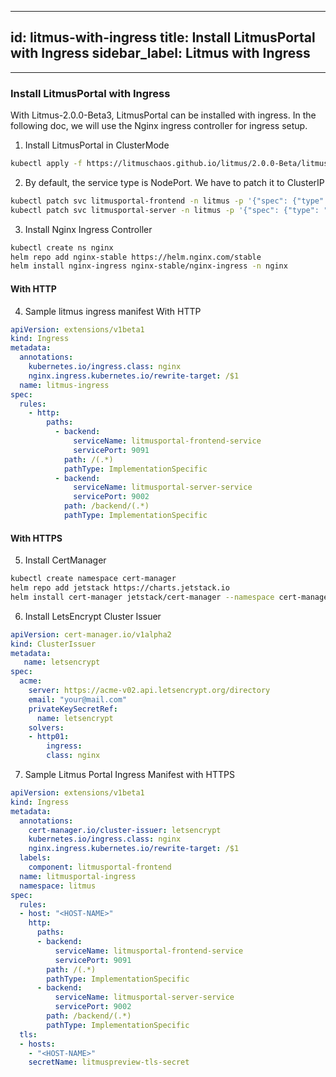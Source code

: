 
---
id: litmus-with-ingress
title: Install LitmusPortal with Ingress
sidebar_label: Litmus with Ingress
---

---
### Install LitmusPortal with Ingress

With Litmus-2.0.0-Beta3, LitmusPortal can be installed with ingress.
In the following doc, we will use the Nginx ingress controller for ingress setup. 


1. Install LitmusPortal in ClusterMode
```bash
kubectl apply -f https://litmuschaos.github.io/litmus/2.0.0-Beta/litmus-2.0.0-Beta.yaml
```

2. By default, the service type is NodePort. We have to patch it to ClusterIP

```bash
kubectl patch svc litmusportal-frontend -n litmus -p '{"spec": {"type": "ClusterIP"}}'
kubectl patch svc litmusportal-server -n litmus -p '{"spec": {"type": "ClusterIP"}}'
```

3. Install Nginx Ingress Controller
```bash
kubectl create ns nginx
helm repo add nginx-stable https://helm.nginx.com/stable
helm install nginx-ingress nginx-stable/nginx-ingress -n nginx
```

#### With HTTP

4. Sample litmus ingress manifest With HTTP
```yaml
apiVersion: extensions/v1beta1
kind: Ingress
metadata:
  annotations:
    kubernetes.io/ingress.class: nginx
    nginx.ingress.kubernetes.io/rewrite-target: /$1
  name: litmus-ingress
spec:
  rules:
    - http:
        paths:
          - backend:
              serviceName: litmusportal-frontend-service
              servicePort: 9091
            path: /(.*)
            pathType: ImplementationSpecific
          - backend:
              serviceName: litmusportal-server-service
              servicePort: 9002
            path: /backend/(.*)
            pathType: ImplementationSpecific
```


#### With HTTPS

5. Install CertManager
```bash
kubectl create namespace cert-manager
helm repo add jetstack https://charts.jetstack.io
helm install cert-manager jetstack/cert-manager --namespace cert-manager --create-namespace --version v1.3.0 --set installCRDs=true
```

6. Install LetsEncrypt Cluster Issuer

```yaml
apiVersion: cert-manager.io/v1alpha2
kind: ClusterIssuer
metadata:
   name: letsencrypt
spec:
  acme:
    server: https://acme-v02.api.letsencrypt.org/directory
    email: "your@mail.com"
    privateKeySecretRef:
      name: letsencrypt
    solvers:
    - http01:
     	ingress:
        class: nginx
```

7. Sample Litmus Portal Ingress Manifest with HTTPS

```yaml
apiVersion: extensions/v1beta1
kind: Ingress
metadata:
  annotations:
    cert-manager.io/cluster-issuer: letsencrypt
    kubernetes.io/ingress.class: nginx
    nginx.ingress.kubernetes.io/rewrite-target: /$1
  labels:
    component: litmusportal-frontend
  name: litmusportal-ingress
  namespace: litmus
spec:
  rules:
  - host: "<HOST-NAME>"
    http:
      paths:
      - backend:
          serviceName: litmusportal-frontend-service
          servicePort: 9091
        path: /(.*)
        pathType: ImplementationSpecific
      - backend:
          serviceName: litmusportal-server-service
          servicePort: 9002
        path: /backend/(.*)
        pathType: ImplementationSpecific
  tls:
  - hosts:
    - "<HOST-NAME>"
    secretName: litmuspreview-tls-secret
```